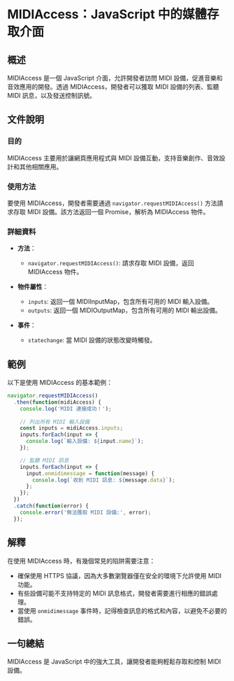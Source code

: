 <!--
Meta Description: # MIDIAccess：JavaScript 中的媒體存取介面 ## 概述 MIDIAccess 是一個 JavaScript 介面，允許開發者訪問 MIDI 設備，促進音樂和音效應用的開發。透過 MIDIAccess，開發者可以獲取 MIDI 設備的列表、監聽 MIDI 訊息，以及發送控制訊號。...
Meta Keywords: midi, midiaccess, inputs, javascript, console
-->

# MIDIAccess：JavaScript 中的媒體存取介面

## 概述
MIDIAccess 是一個 JavaScript 介面，允許開發者訪問 MIDI 設備，促進音樂和音效應用的開發。透過 MIDIAccess，開發者可以獲取 MIDI 設備的列表、監聽 MIDI 訊息，以及發送控制訊號。

## 文件說明
### 目的
MIDIAccess 主要用於讓網頁應用程式與 MIDI 設備互動，支持音樂創作、音效設計和其他相關應用。

### 使用方法
要使用 MIDIAccess，開發者需要通過 `navigator.requestMIDIAccess()` 方法請求存取 MIDI 設備。該方法返回一個 Promise，解析為 MIDIAccess 物件。

### 詳細資料
- **方法**：
  - `navigator.requestMIDIAccess()`: 請求存取 MIDI 設備，返回 MIDIAccess 物件。
- **物件屬性**：
  - `inputs`: 返回一個 MIDIInputMap，包含所有可用的 MIDI 輸入設備。
  - `outputs`: 返回一個 MIDIOutputMap，包含所有可用的 MIDI 輸出設備。
  
- **事件**：
  - `statechange`: 當 MIDI 設備的狀態改變時觸發。

## 範例
以下是使用 MIDIAccess 的基本範例：

```javascript
navigator.requestMIDIAccess()
  .then(function(midiAccess) {
    console.log('MIDI 連接成功！');
    
    // 列出所有 MIDI 輸入設備
    const inputs = midiAccess.inputs;
    inputs.forEach(input => {
      console.log(`輸入設備: ${input.name}`);
    });

    // 監聽 MIDI 訊息
    inputs.forEach(input => {
      input.onmidimessage = function(message) {
        console.log(`收到 MIDI 訊息: ${message.data}`);
      };
    });
  })
  .catch(function(error) {
    console.error('無法獲取 MIDI 設備:', error);
  });
```

## 解釋
在使用 MIDIAccess 時，有幾個常見的陷阱需要注意：
- 確保使用 HTTPS 協議，因為大多數瀏覽器僅在安全的環境下允許使用 MIDI 功能。
- 有些設備可能不支持特定的 MIDI 訊息格式，開發者需要進行相應的錯誤處理。
- 當使用 `onmidimessage` 事件時，記得檢查訊息的格式和內容，以避免不必要的錯誤。

## 一句總結
MIDIAccess 是 JavaScript 中的強大工具，讓開發者能夠輕鬆存取和控制 MIDI 設備。